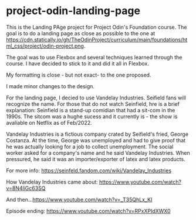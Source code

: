 # project-odin-landing-page
This is the Landing PAge project for Project Odin's Foundation course. The goal is to do a landing page as close as possible to the one at https://cdn.statically.io/gh/TheOdinProject/curriculum/main/foundations/html_css/project/odin-project.png.

The goal was to use Flexbox and several techniques learned through the course. I have decided to stick to it and did it all in Flexbox.

My formatting is close - but not exact- to the one proposed.

I made minor changes to the design.

For the landing page, I decied to use Vandelay Industries. Seifield fans will recognize the name. For those that do not watch Seinfield, hre is a brief explanation: Seinfield is a stand-up comidian that had a sit-com in the 1990s. The sitcom was a hughe sucess and it currently is - the show is avaliable on Netflix as of Feb/2022.

Vandelay Industries is a fictious company crated by Seifield's fried, George Costanza. At the time, George was unemployed and had to give proof that he was actually looking for a job to collect unemployment. The social worker asked for a company's name and he said Vandelay Industries. When pressured, he said it was an importer/exporter of latex and latex products.

For more info: https://seinfeld.fandom.com/wiki/Vandelay_Industries

How Vandelay Industries came about: https://www.youtube.com/watch?v=8N4liGc63SQ

And then...https://www.youtube.com/watch?v=_T35QhLx_KI

Episode ending: https://www.youtube.com/watch?v=RPxXPIdXWX0
